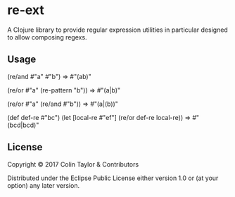# re-ext

A Clojure library to provide regular expression utilities in particular designed to allow composing regexs.

## Usage

(re/and #"a" #"b") 
=> #"(ab)"

(re/or #"a" (re-pattern "b"))
=> #"(a|b)"

(re/or #"a" (re/and #"b"))
 => #"(a|(b))"

(def def-re #"bc")
(let [local-re #"ef"]
  (re/or def-re local-re))
=> #"(bcd|bcd)"

## License

Copyright © 2017 Colin Taylor & Contributors

Distributed under the Eclipse Public License either version 1.0 or (at
your option) any later version.

